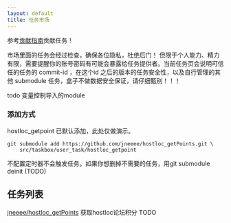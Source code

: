 ```yaml
---
layout: default
title: 任务市场
---
```


参考[贡献指南](/taskbox/contribute)贡献任务！

市场里面的任务会经过检查，确保各位隐私，杜绝后门！
但限于个人能力、精力有限，需要提醒你的账号密码有可能会暴露给任务提供者。当前任务页会说明可信任的任务的 commit-id ，在这个id 之后的版本的任务安全性，以及自行管理的其他 submodule 任务，盒子不做数据安全保证，请仔细甄别！！！

todo 变量控制导入的module

### 添加方式

hostloc_getpoint 已默认添加，此处仅做演示。
```
git submodule add https://github.com/jneeee/hostloc_getPoints.git \
    src/taskbox/user_task/hostloc_getpoint
```

不配置定时器不会触发任务。如果你想删掉不需要的任务，用git submodule deinit <path> (TODO)


## 任务列表

[jneeee/hostloc_getPoints](https://github.com/jneeee/hostloc_getPoints) 获取hostloc论坛积分
TODO
